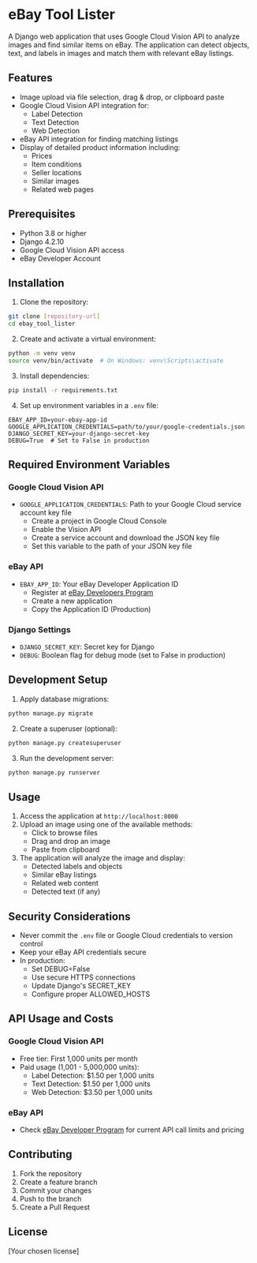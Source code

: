 # eBay Tool Lister

A Django web application that uses Google Cloud Vision API to analyze images and find similar items on eBay. The application can detect objects, text, and labels in images and match them with relevant eBay listings.

## Features

- Image upload via file selection, drag & drop, or clipboard paste
- Google Cloud Vision API integration for:
  - Label Detection
  - Text Detection
  - Web Detection
- eBay API integration for finding matching listings
- Display of detailed product information including:
  - Prices
  - Item conditions
  - Seller locations
  - Similar images
  - Related web pages

## Prerequisites

- Python 3.8 or higher
- Django 4.2.10
- Google Cloud Vision API access
- eBay Developer Account

## Installation

1. Clone the repository:
```bash
git clone [repository-url]
cd ebay_tool_lister
```

2. Create and activate a virtual environment:
```bash
python -m venv venv
source venv/bin/activate  # On Windows: venv\Scripts\activate
```

3. Install dependencies:
```bash
pip install -r requirements.txt
```

4. Set up environment variables in a `.env` file:
```
EBAY_APP_ID=your-ebay-app-id
GOOGLE_APPLICATION_CREDENTIALS=path/to/your/google-credentials.json
DJANGO_SECRET_KEY=your-django-secret-key
DEBUG=True  # Set to False in production
```

## Required Environment Variables

### Google Cloud Vision API
- `GOOGLE_APPLICATION_CREDENTIALS`: Path to your Google Cloud service account key file
  - Create a project in Google Cloud Console
  - Enable the Vision API
  - Create a service account and download the JSON key file
  - Set this variable to the path of your JSON key file

### eBay API
- `EBAY_APP_ID`: Your eBay Developer Application ID
  - Register at [eBay Developers Program](https://developer.ebay.com)
  - Create a new application
  - Copy the Application ID (Production)

### Django Settings
- `DJANGO_SECRET_KEY`: Secret key for Django
- `DEBUG`: Boolean flag for debug mode (set to False in production)

## Development Setup

1. Apply database migrations:
```bash
python manage.py migrate
```

2. Create a superuser (optional):
```bash
python manage.py createsuperuser
```

3. Run the development server:
```bash
python manage.py runserver
```

## Usage

1. Access the application at `http://localhost:8000`
2. Upload an image using one of the available methods:
   - Click to browse files
   - Drag and drop an image
   - Paste from clipboard
3. The application will analyze the image and display:
   - Detected labels and objects
   - Similar eBay listings
   - Related web content
   - Detected text (if any)

## Security Considerations

- Never commit the `.env` file or Google Cloud credentials to version control
- Keep your eBay API credentials secure
- In production:
  - Set DEBUG=False
  - Use secure HTTPS connections
  - Update Django's SECRET_KEY
  - Configure proper ALLOWED_HOSTS

## API Usage and Costs

### Google Cloud Vision API
- Free tier: First 1,000 units per month
- Paid usage (1,001 - 5,000,000 units):
  - Label Detection: $1.50 per 1,000 units
  - Text Detection: $1.50 per 1,000 units
  - Web Detection: $3.50 per 1,000 units

### eBay API
- Check [eBay Developer Program](https://developer.ebay.com) for current API call limits and pricing

## Contributing

1. Fork the repository
2. Create a feature branch
3. Commit your changes
4. Push to the branch
5. Create a Pull Request

## License

[Your chosen license] 